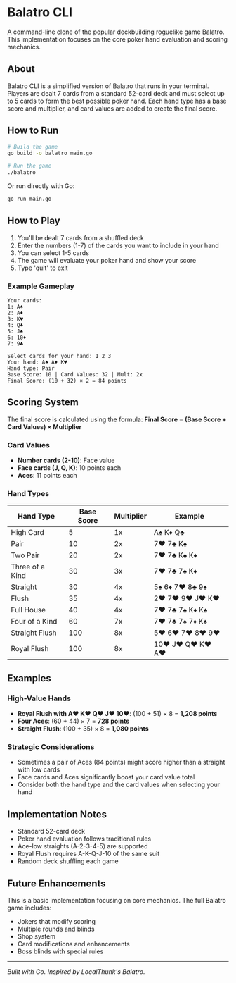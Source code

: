 # Balatro CLI

A command-line clone of the popular deckbuilding roguelike game Balatro. This implementation focuses on the core poker hand evaluation and scoring mechanics.

## About

Balatro CLI is a simplified version of Balatro that runs in your terminal. Players are dealt 7 cards from a standard 52-card deck and must select up to 5 cards to form the best possible poker hand. Each hand type has a base score and multiplier, and card values are added to create the final score.

## How to Run

```bash
# Build the game
go build -o balatro main.go

# Run the game
./balatro
```

Or run directly with Go:
```bash
go run main.go
```

## How to Play

1. You'll be dealt 7 cards from a shuffled deck
2. Enter the numbers (1-7) of the cards you want to include in your hand
3. You can select 1-5 cards
4. The game will evaluate your poker hand and show your score
5. Type 'quit' to exit

### Example Gameplay
```
Your cards:
1: A♠
2: A♦  
3: K♥
4: Q♣
5: J♠
6: 10♦
7: 9♣

Select cards for your hand: 1 2 3
Your hand: A♠ A♦ K♥
Hand type: Pair
Base Score: 10 | Card Values: 32 | Mult: 2x
Final Score: (10 + 32) × 2 = 84 points
```

## Scoring System

The final score is calculated using the formula:
**Final Score = (Base Score + Card Values) × Multiplier**

### Card Values
- **Number cards (2-10)**: Face value
- **Face cards (J, Q, K)**: 10 points each
- **Aces**: 11 points each

### Hand Types

| Hand Type | Base Score | Multiplier | Example |
|-----------|------------|------------|---------|
| High Card | 5 | 1x | A♠ K♦ Q♣ |
| Pair | 10 | 2x | 7♥ 7♣ K♠ |
| Two Pair | 20 | 2x | 7♥ 7♣ K♠ K♦ |
| Three of a Kind | 30 | 3x | 7♥ 7♣ 7♠ K♦ |
| Straight | 30 | 4x | 5♠ 6♦ 7♥ 8♣ 9♠ |
| Flush | 35 | 4x | 2♥ 7♥ 9♥ J♥ K♥ |
| Full House | 40 | 4x | 7♥ 7♣ 7♠ K♦ K♠ |
| Four of a Kind | 60 | 7x | 7♥ 7♣ 7♠ 7♦ K♠ |
| Straight Flush | 100 | 8x | 5♥ 6♥ 7♥ 8♥ 9♥ |
| Royal Flush | 100 | 8x | 10♥ J♥ Q♥ K♥ A♥ |

## Examples

### High-Value Hands
- **Royal Flush with A♥ K♥ Q♥ J♥ 10♥**: (100 + 51) × 8 = **1,208 points**
- **Four Aces**: (60 + 44) × 7 = **728 points**
- **Straight Flush**: (100 + 35) × 8 = **1,080 points**

### Strategic Considerations
- Sometimes a pair of Aces (84 points) might score higher than a straight with low cards
- Face cards and Aces significantly boost your card value total
- Consider both the hand type and the card values when selecting your hand

## Implementation Notes

- Standard 52-card deck
- Poker hand evaluation follows traditional rules
- Ace-low straights (A-2-3-4-5) are supported
- Royal Flush requires A-K-Q-J-10 of the same suit
- Random deck shuffling each game

## Future Enhancements

This is a basic implementation focusing on core mechanics. The full Balatro game includes:
- Jokers that modify scoring
- Multiple rounds and blinds
- Shop system
- Card modifications and enhancements
- Boss blinds with special rules

---

*Built with Go. Inspired by LocalThunk's Balatro.*